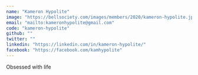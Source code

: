 ```yaml
---
name: "Kameron Hypolite"
image: "https://bellsociety.com/images/members/2020/kameron-hypolite.jpg"
email: "mailto:kameronhypolite@gmail.com"
code: "kameron-hypolite"
github: ""
twitter: ""
linkedin: "https://linkedin.com/in/kameron-hypolite/"
facebook: "https://facebook.com/kamhypolite"
---
```

Obsessed with life